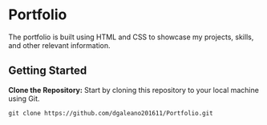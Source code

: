 # Portfolio

The portfolio is built using HTML and CSS to showcase my projects, skills, and other relevant information.

## Getting Started

**Clone the Repository:** Start by cloning this repository to your local machine using Git.

   ```
   git clone https://github.com/dgaleano201611/Portfolio.git
  ```

